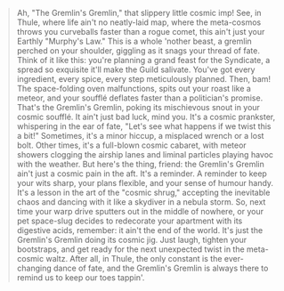 > Ah, "The Gremlin's Gremlin," that slippery little cosmic imp! See, in Thule, where life ain't no neatly-laid map, where the meta-cosmos throws you curveballs faster than a rogue comet, this ain't just your Earthly "Murphy's Law." This is a whole 'nother beast, a gremlin perched on your shoulder, giggling as it snags your thread of fate.
> Think of it like this: you're planning a grand feast for the Syndicate, a spread so exquisite it'll make the Guild salivate. You've got every ingredient, every spice, every step meticulously planned. Then, bam! The space-folding oven malfunctions, spits out your roast like a meteor, and your soufflé deflates faster than a politician's promise. That's the Gremlin's Gremlin, poking its mischievous snout in your cosmic soufflé.
> It ain't just bad luck, mind you. It's a cosmic prankster, whispering in the ear of fate, "Let's see what happens if we twist this a bit!" Sometimes, it's a minor hiccup, a misplaced wrench or a lost bolt. Other times, it's a full-blown cosmic cabaret, with meteor showers clogging the airship lanes and liminal particles playing havoc with the weather.
> But here's the thing, friend: the Gremlin's Gremlin ain't just a cosmic pain in the aft. It's a reminder. A reminder to keep your wits sharp, your plans flexible, and your sense of humour handy. It's a lesson in the art of the "cosmic shrug," accepting the inevitable chaos and dancing with it like a skydiver in a nebula storm.
> So, next time your warp drive sputters out in the middle of nowhere, or your pet space-slug decides to redecorate your apartment with its digestive acids, remember: it ain't the end of the world. It's just the Gremlin's Gremlin doing its cosmic jig. Just laugh, tighten your bootstraps, and get ready for the next unexpected twist in the meta-cosmic waltz. After all, in Thule, the only constant is the ever-changing dance of fate, and the Gremlin's Gremlin is always there to remind us to keep our toes tappin'.